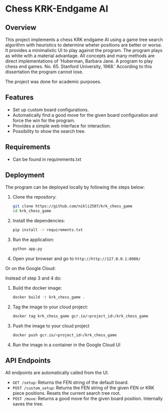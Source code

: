 # Chess KRK-Endgame AI

## Overview

This project implements a chess KRK endgame AI using a game tree search algorithm with heuristics to determine wheter positions are better or worse.
It provides a minimalistic UI to play against the program. The program plays as white with a material advantage. All concepts and many methods are
direct implementations of 'Huberman, Barbara Jane. A program to play chess end games. No. 65. Stanford University, 1968.' According to this dissertation the program cannot lose.

The project was done for academic purposes.

## Features

- Set up custom board configurations.
- Automatically find a good move for the given board configuration and force the win for the program.
- Provides a simple web interface for interaction.
- Possibility to show the search tree.

## Requirements

- Can be found in requirements.txt

## Deployment

The program can be deployed locally by following the steps below: 

1. Clone the repository:

    ```bash
    git clone https://github.com/nikli2507/krk_chess_game
    cd krk_chess_game
    ```

2. Install the dependencies:

    ```bash
    pip install -r requirements.txt
    ```

3. Run the application:

    ```bash
    python app.py
    ```

4. Open your browser and go to `http://http://127.0.0.1:8080/`

Or on the Google Cloud:

Instead of step 3 and 4 do:

1. Build the docker image:

    ```bash
    docker build -t krk_chess_game .
    ```

2. Tag the image to your cloud project:

    ```bash
    docker tag krk_chess_game gcr.io/<project_id>/krk_chess_game
    ```

3. Push the image to your cloud project

    ```bash
    docker push gcr.io/<project_id>/krk_chess_game
    ```

4. Run the image in a container in the Google Cloud UI

## API Endpoints

All endpoints are automatically called from the UI.

- `GET /setup`: Returns the FEN string of the default board.
- `POST /custom_setup`: Returns the FEN string of the given FEN or KRK piece positions. Resets the current search tree root.
- `POST /move`: Returns a good move for the given board position. Internally saves the tree.
